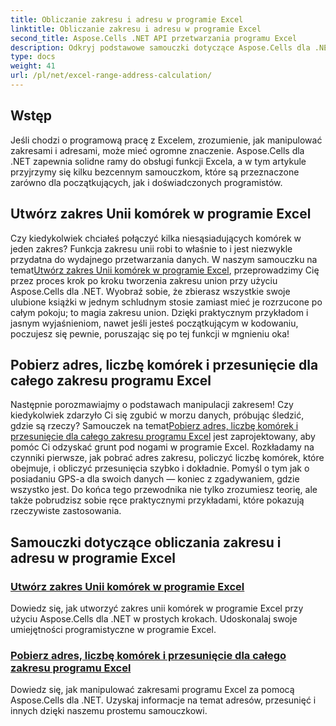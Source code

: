 ```yaml
---
title: Obliczanie zakresu i adresu w programie Excel
linktitle: Obliczanie zakresu i adresu w programie Excel
second_title: Aspose.Cells .NET API przetwarzania programu Excel
description: Odkryj podstawowe samouczki dotyczące Aspose.Cells dla .NET, które z łatwością obejmują tworzenie zakresów w programie Excel, obliczanie adresów i zaawansowane manipulacje.
type: docs
weight: 41
url: /pl/net/excel-range-address-calculation/
---
```

## Wstęp

Jeśli chodzi o programową pracę z Excelem, zrozumienie, jak manipulować zakresami i adresami, może mieć ogromne znaczenie. Aspose.Cells dla .NET zapewnia solidne ramy do obsługi funkcji Excela, a w tym artykule przyjrzymy się kilku bezcennym samouczkom, które są przeznaczone zarówno dla początkujących, jak i doświadczonych programistów.

## Utwórz zakres Unii komórek w programie Excel

 Czy kiedykolwiek chciałeś połączyć kilka niesąsiadujących komórek w jeden zakres? Funkcja zakresu unii robi to właśnie to i jest niezwykle przydatna do wydajnego przetwarzania danych. W naszym samouczku na temat[Utwórz zakres Unii komórek w programie Excel](./create-union-range-of-cells-in-excel/), przeprowadzimy Cię przez proces krok po kroku tworzenia zakresu union przy użyciu Aspose.Cells dla .NET. Wyobraź sobie, że zbierasz wszystkie swoje ulubione książki w jednym schludnym stosie zamiast mieć je rozrzucone po całym pokoju; to magia zakresu union. Dzięki praktycznym przykładom i jasnym wyjaśnieniom, nawet jeśli jesteś początkującym w kodowaniu, poczujesz się pewnie, poruszając się po tej funkcji w mgnieniu oka!

## Pobierz adres, liczbę komórek i przesunięcie dla całego zakresu programu Excel

 Następnie porozmawiajmy o podstawach manipulacji zakresem! Czy kiedykolwiek zdarzyło Ci się zgubić w morzu danych, próbując śledzić, gdzie są rzeczy? Samouczek na temat[Pobierz adres, liczbę komórek i przesunięcie dla całego zakresu programu Excel](./get-address-cell-count-and-offset-for-entire-excel-range/) jest zaprojektowany, aby pomóc Ci odzyskać grunt pod nogami w programie Excel. Rozkładamy na czynniki pierwsze, jak pobrać adres zakresu, policzyć liczbę komórek, które obejmuje, i obliczyć przesunięcia szybko i dokładnie. Pomyśl o tym jak o posiadaniu GPS-a dla swoich danych — koniec z zgadywaniem, gdzie wszystko jest. Do końca tego przewodnika nie tylko zrozumiesz teorię, ale także pobrudzisz sobie ręce praktycznymi przykładami, które pokazują rzeczywiste zastosowania.


## Samouczki dotyczące obliczania zakresu i adresu w programie Excel
### [Utwórz zakres Unii komórek w programie Excel](./create-union-range-of-cells-in-excel/)
Dowiedz się, jak utworzyć zakres unii komórek w programie Excel przy użyciu Aspose.Cells dla .NET w prostych krokach. Udoskonalaj swoje umiejętności programistyczne w programie Excel.
### [Pobierz adres, liczbę komórek i przesunięcie dla całego zakresu programu Excel](./get-address-cell-count-and-offset-for-entire-excel-range/)
Dowiedz się, jak manipulować zakresami programu Excel za pomocą Aspose.Cells dla .NET. Uzyskaj informacje na temat adresów, przesunięć i innych dzięki naszemu prostemu samouczkowi.